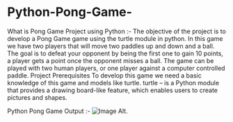 # Python-Pong-Game-
What is Pong Game Project using Python :- 
The objective of the project is to develop a Pong Game game using the turtle module in python. In this game we have two players that will move two paddles up and down and a ball. The goal is to defeat your opponent by being the first one to gain 10 points, a player gets a point once the opponent misses a ball. The game can be played with two human players, or one player against a computer controlled paddle.
Project Prerequisites
To develop this game we need a basic knowledge of this game and models like turtle.
turtle – is a Python module that provides a drawing board-like feature, which enables users to create pictures and shapes.

Python Pong Game Output :- 
 ![Image Alt](image_url).
